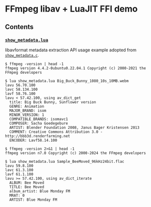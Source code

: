 # FFmpeg libav + LuaJIT FFI demo

## Contents

### [`show_metadata.lua`](https://github.com/un-def/ffmpeg-libav-luajit-ffi-demo/blob/master/show_metadata.lua)

libavformat metadata extraction API usage example adopted from [`show_metadata.c`](https://github.com/FFmpeg/FFmpeg/blob/n7.0/doc/examples/show_metadata.c).

```
$ ffmpeg -version | head -1
ffmpeg version 4.4.2-0ubuntu0.22.04.1 Copyright (c) 2000-2021 the FFmpeg developers

$ lua show_metadata.lua Big_Buck_Bunny_1080_10s_10MB.webm
lavu 56.70.100
lavc 58.134.100
lavf 58.76.100
lavu < 57.42.100, using av_dict_get
  title: Big Buck Bunny, Sunflower version
  GENRE: Animation
  MAJOR_BRAND: isom
  MINOR_VERSION: 1
  COMPATIBLE_BRANDS: isomavc1
  COMPOSER: Sacha Goedegebure
  ARTIST: Blender Foundation 2008, Janus Bager Kristensen 2013
  COMMENT: Creative Commons Attribution 3.0 - http://bbb3d.renderfarming.net
  ENCODER: Lavf58.14.100
```

```
$ ffmpeg -version 2>&1 | head -1
ffmpeg version n7.0 Copyright (c) 2000-2024 the FFmpeg developers

$ lua show_metadata.lua Sample_BeeMoved_96kHz24bit.flac
lavu 59.8.100
lavc 61.3.100
lavf 61.1.100
lavu >= 57.42.100, using av_dict_iterate
  ALBUM: Bee Moved
  TITLE: Bee Moved
  album_artist: Blue Monday FM
  MRAT: 0
  ARTIST: Blue Monday FM
```
